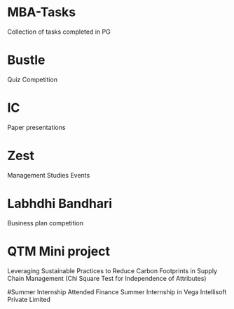 # MBA-Tasks
Collection of tasks completed in PG 

# Bustle
Quiz Competition
# IC
Paper presentations
# Zest
Management Studies Events
# Labhdhi Bandhari
Business plan competition
# QTM Mini project
Leveraging Sustainable Practices to Reduce Carbon Footprints in Supply Chain Management (Chi Square Test for Independence of Attributes)

#Summer Internship 
Attended Finance Summer Internship in Vega Intellisoft Private Limited


